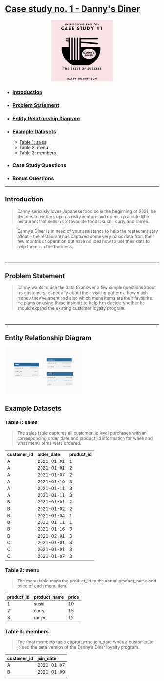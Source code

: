 # [Case study no. 1 - Danny's Diner](https://8weeksqlchallenge.com/case-study-1/)
<p align="center">
<img src="/Images/1.png" width=40% height=40%>

* ### [Introduction](#introduction)
* ### [Problem Statement](#problem-statement-1)
* ### [Entity Relationship Diagram](#entity-relationship-diagram-1)
* ### [Example Datasets](#example-datasets-1)
    * [Table 1: sales](#table-1-sales)
    * Table 2: menu
    * Table 3: members
* ### Case Study Questions
* ### Bonus Questions
---
## Introduction

> Danny seriously loves Japanese food so in the beginning of 2021, he decides to embark upon a risky venture and opens up a cute little restaurant that sells his 3 favourite foods: sushi, curry and ramen.

> Danny’s Diner is in need of your assistance to help the restaurant stay afloat - the restaurant has captured some very basic data from their few months of operation but have no idea how to use their data to help them run the business.
<br />

---
## Problem Statement

> Danny wants to use the data to answer a few simple questions about his customers, especially about their visiting patterns, how much money they’ve spent and also which menu items are their favourite. He plans on using these insights to help him decide whether he should expand the existing customer loyalty program.

<br />

---
## Entity Relationship Diagram
<p align="left">
<img src="/Images/2.png" width=50% height=50%>


## Example Datasets
### Table 1: sales

> The sales table captures all customer_id level purchases with an corresponding order_date and product_id information for when and what menu items were ordered.

|customer_id|order_date|product_id|
|:---|:---|:---|
| A| 2021-01-01| 1|
| A| 2021-01-01| 2|
| A| 2021-01-07| 2|
| A| 2021-01-10| 3|
| A| 2021-01-11| 3|
| A| 2021-01-11| 3|
| B| 2021-01-01| 2|
| B| 2021-01-02| 2|
| B| 2021-01-04| 1|
| B| 2021-01-11| 1|
| B| 2021-01-16| 3|
| B| 2021-02-01| 3|
| C| 2021-01-01| 3|
| C| 2021-01-01| 3|
| C| 2021-01-07| 3|

### Table 2: menu

> The menu table maps the product_id to the actual product_name and price of each menu item.

|product_id|product_name|price|
|:---|:---|:---|
| 1|sushi|10|
| 2|curry|15|
| 3|ramen|12|

### Table 3: members

> The final members table captures the join_date when a customer_id joined the beta version of the Danny’s Diner loyalty program.

|customer_id|join_date|
|:---|:---|
|A|2021-01-07|
|B|2021-01-09|
